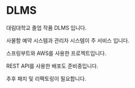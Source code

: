 # DLMS

대림대학교 졸업 작품 DLMS 입니다.

사물함 예약 시스템과 관리자 시스템이 주 서비스 입니다.

스프링부트와 AWS를 사용한 프로젝트입니다.

REST API를 사용한 배포도 준비중입니다.

추후 패치 및 리팩토링이 필요합니다.

